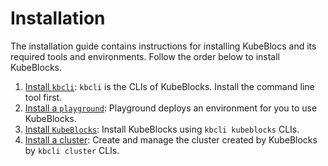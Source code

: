 # Installation

The installation guide contains instructions for installing KubeBlocs and its required tools and environments. Follow the order below to install KubeBlocks.

1. [Install `kbcli`](deploy_kbcli.md): `kbcli` is the CLIs of KubeBlocks. Install the command line tool first.
2. [Install a `playground`](deploy_playground.md): Playground deploys an environment for you to use KubeBlocks.
3. [Install `KubeBlocks`](deploy_kubeblocks.md): Install KubeBlocks using `kbcli kubeblocks` CLIs.
4. [Install a cluster](deploy_cluster.md): Create and manage the cluster created by KubeBlocks by `kbcli cluster` CLIs.